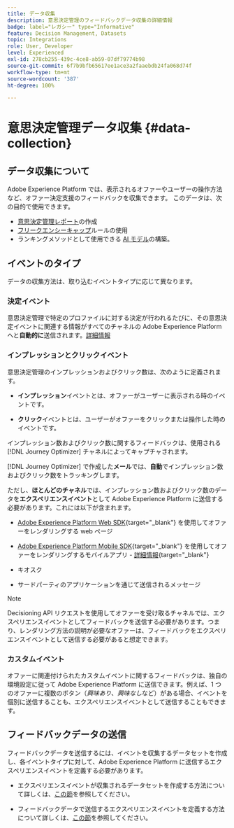 ```yaml
---
title: データ収集
description: 意思決定管理のフィードバックデータ収集の詳細情報
badge: label="レガシー" type="Informative"
feature: Decision Management, Datasets
topic: Integrations
role: User, Developer
level: Experienced
exl-id: 278cb255-439c-4ce8-ab59-07df79774b98
source-git-commit: 6f7b9bfb65617ee1ace3a2faaebdb24fa068d74f
workflow-type: tm+mt
source-wordcount: '387'
ht-degree: 100%

---
```


# 意思決定管理データ収集 {#data-collection}

## データ収集について

Adobe Experience Platform では、表示されるオファーやユーザーの操作方法など、オファー決定支援のフィードバックを収集できます。 このデータは、次の目的で使用できます。

* [意思決定管理レポート](../reports/get-started-events.md)の作成
* [フリークエンシーキャップ](../offer-library/add-constraints.md#capping)ルールの使用
* ランキングメソッドとして使用できる [AI モデル](../ranking/create-ranking-strategies.md)の構築。

## イベントのタイプ

データの収集方法は、取り込むイベントタイプに応じて異なります。

### 決定イベント

意思決定管理で特定のプロファイルに対する決定が行われるたびに、その意思決定イベントに関連する情報がすべてのチャネルの Adobe Experience Platform へと&#x200B;**自動的に**&#x200B;送信されます。[詳細情報](../reports/get-started-events.md)

### インプレッションとクリックイベント

意思決定管理のインプレッションおよびクリック数は、次のように定義されます。

* **インプレッション**&#x200B;イベントとは、オファーがユーザーに表示される時のイベントです。

* **クリック**&#x200B;イベントとは、ユーザーがオファーをクリックまたは操作した時のイベントです。

インプレッション数およびクリック数に関するフィードバックは、使用される [!DNL Journey Optimizer] チャネルによってキャプチャされます。

[!DNL Journey Optimizer] で作成した&#x200B;**メール**&#x200B;では、**自動**&#x200B;でインプレッション数およびクリック数をトラッキングします。

ただし、**ほとんどのチャネル**&#x200B;では、インプレッション数およびクリック数のデータを&#x200B;**エクスペリエンスイベント**&#x200B;として Adobe Experience Platform に送信する必要があります。これには以下が含まれます。

* [Adobe Experience Platform Web SDK](https://experienceleague.adobe.com/docs/experience-platform/edge/home.html?lang=ja){target="_blank"} を使用してオファーをレンダリングする web ページ

* [Adobe Experience Platform Mobile SDK](https://experienceleague.adobe.com/docs/platform-learn/data-collection/mobile-sdk/overview.html?lang=ja){target="_blank"} を使用してオファーをレンダリングするモバイルアプリ - [詳細情報](https://developer.adobe.com/client-sdks/documentation/adobe-journey-optimizer-decisioning/#ab-sj-tracking-servers){target="_blank"}
* キオスク
* サードパーティのアプリケーションを通じて送信されるメッセージ
  <!--Mobile push notifications authored by [!DNL Journey Optimizer] - [Learn more](https://developer.adobe.com/client-sdks/documentation/adobe-journey-optimizer/api-reference/#handlenotificationresponse){target="_blank"}-->

>[!NOTE]
>
>Decisioning API リクエストを使用してオファーを受け取るチャネルでは、エクスペリエンスイベントとしてフィードバックを送信する必要があります。つまり、レンダリング方法の説明が必要なオファーは、フィードバックをエクスペリエンスイベントとして送信する必要があると想定できます。

### カスタムイベント

オファーに関連付けられたカスタムイベントに関するフィードバックは、独自の環境設定に従って Adobe Experience Platform に送信できます。例えば、1 つのオファーに複数のボタン（*興味あり*、*興味なし*&#x200B;など）がある場合、イベントを個別に送信することも、エクスペリエンスイベントとして送信することもできます。

## フィードバックデータの送信

フィードバックデータを送信するには、イベントを収集するデータセットを作成し、各イベントタイプに対して、Adobe Experience Platform に送信するエクスペリエンスイベントを定義する必要があります。

* エクスペリエンスイベントが収集されるデータセットを作成する方法について詳しくは、[この節](create-dataset.md)を参照してください。

* フィードバックデータで送信するエクスペリエンスイベントを定義する方法について詳しくは、[この節](schema-requirement.md)を参照してください。
